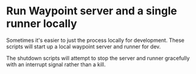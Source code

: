 # Run Waypoint server and a single runner locally

Sometimes it's easier to just the process locally for development. These
scripts will start up a local waypoint server and runner for dev.

The shutdown scripts will attempt to stop the server and runner gracefully with
an interrupt signal rather than a kill.
